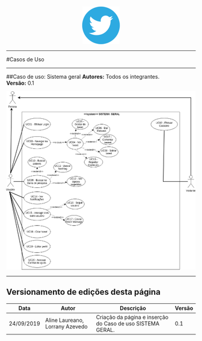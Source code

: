 <span style="margin-left: 40%;">![Twitter Logo](../images/twitter-logo-100px.png)</span>

***
#Casos de Uso

***
##Caso de uso: Sistema geral
**Autores:** Todos os integrantes. </br>
**Versão:** 0.1

![Caso de uso: Sistema geral](images/UC-SistemaGeral.jpg)


***
## Versionamento de edições desta página
| Data | Autor | Descrição | Versão |
|------|-------|-----------|--------|
| 24/09/2019 | Aline Laureano, Lorrany Azevedo | Criação da página e inserção do Caso de uso SISTEMA GERAL. | 0.1 |
